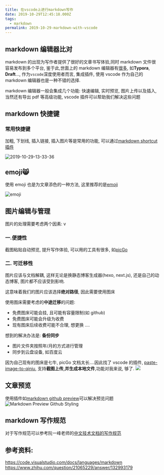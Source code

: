 ```yaml
---
title: 在vscode上进行markdown写作
date: 2019-10-29T12:45:18.000Z
tags:
  - markdown
permalink: 2019-10-29-markdown-with-vscode
---
```


## markdown 编辑器比对

markdown 的出现为写作者提供了很好的文章书写体验,同时 markdown 文件很容易发布到多个平台, 鉴于此,世面上的 markdown 编辑器有[很多](https://zhuanlan.zhihu.com/p/69210764), 如**Typora**, **Draft**..., 作为`vscode`深度使用者而言, 集成插件, 使用 vscode 作为自己的 markdown 编辑器也是一种不错的选择.

markdown 编辑器一般会集成几个功能: 快速编辑, 实时预览, 图片上传以及插入, 当然还有导出 pdf 等高级功能, vscode 插件可以帮助我们解决这些问题

## markdown 快捷键

### 常用快捷键

加粗, 下划线, 插入链接, 插入图片等是常用的功能, 可以通过[markdown shortcut 插件](https://marketplace.visualstudio.com/items?itemName=mdickin.markdown-shortcuts)

![2019-10-29-13-33-36](http://blog.chenxiaoyao.cn/image/2019/10/2019-10-29-13-33-36.png)

## emoji😸

使用 emoji 也是为文章添色的一种方法, 这里推荐的是[emoji](https://github.com/Perkovec/Emoji.git)

![emoji](https://github.com/Perkovec/Emoji/raw/master/example.gif)

## 图片编辑与管理

图片的处理需要考虑两个因素:
v

### 一.便捷性

截图粘贴自动预览, 提升写作体验, 可以用的工具有很多, 如[picGo](https://picgo.github.io/PicGo-Doc/zh/)

### 二. 可迁移性

图片应该与文档解耦, 这样无论是换静态博客生成器(hexo, next.js), 还是自己的动态博客, 图片都不应该受到影响.

这意味着我们的图片应该选择**绝对路径**, 因此需要使用图床

使用图床需要考虑的**中途迁移**的问题:

- 免费图床可能会挂, 且可能有容量限制(如 github)
- 免费图床可能会升级为收费
- 现有图床后续收费可能不合理, 想更换
  ....

想到的解决办法是: **备份同步**

- 图片文件夹按照年/月的方式进行管理
- 同步到云盘设备, 如百度云

因为自己现有的图床是七牛, picGo 文档太长....因此找了 vscode 的插件, [paste-image-to-qiniu](https://marketplace.visualstudio.com/items?itemName=favers.paste-image-to-qiniu), 支持**截图上传,并生成本地文件**,功能对我来说, 够了.
![](https://github.com/favers/vscode-qiniu-upload-image/raw/master/screenshot/screenshot.gif)

## 文章预览

使用插件如[markdown github preview](https://marketplace.visualstudio.com/items?itemName=bierner.markdown-preview-github-styles)可以解决预览问题
![Markdown Preview Github Styling](https://github.com/mjbvz/vscode-github-markdown-preview-style/raw/master/docs/example.png)

## markdown 写作规范

对于写作规范可以参考阮一峰老师的[中文技术文档的写作规范](https://github.com/ruanyf/document-style-guide)

## 参考资料:

https://code.visualstudio.com/docs/languages/markdown
https://www.zhihu.com/question/21065229/answer/132993179
